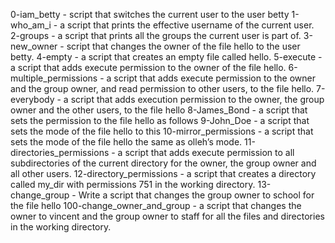 0-iam_betty - script that switches the current user to the user betty
1-who_am_i - a script that prints the effective username of the current user.
2-groups - a script that prints all the groups the current user is part of.
3-new_owner -  script that changes the owner of the file hello to the user betty.
4-empty - a script that creates an empty file called hello.
5-execute - a script that adds execute permission to the owner of the file hello.
6-multiple_permissions - a script that adds execute permission to the owner and the group owner, and read permission to other users, to the file hello.
7-everybody - a script that adds execution permission to the owner, the group owner and the other users, to the file hello
8-James_Bond - a script that sets the permission to the file hello as follows
9-John_Doe - a script that sets the mode of the file hello to this
10-mirror_permissions - a script that sets the mode of the file hello the same as olleh’s mode.
11-directories_permissions - a script that adds execute permission to all subdirectories of the current directory for the owner, the group owner and all other users.
12-directory_permissions - a script that creates a directory called my_dir with permissions 751 in the working directory.
13-change_group - Write a script that changes the group owner to school for the file hello
100-change_owner_and_group - a script that changes the owner to vincent and the group owner to staff for all the files and directories in the working directory.
